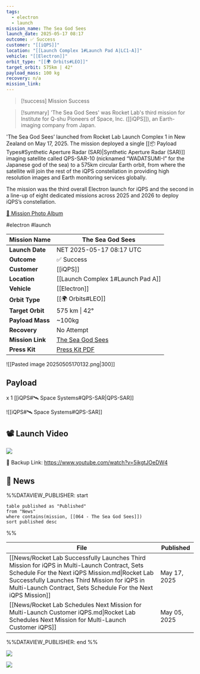 ```yaml
---
tags:
  - electron
  - launch
mission_name: The Sea God Sees
launch_date: 2025-05-17 08:17
outcome: ✅ Success
customer: "[[iQPS]]"
location: "[[Launch Complex 1#Launch Pad A|LC1-A]]"
vehicle: "[[Electron]]"
orbit_type: "[[🌍 Orbits#LEO]]"
target_orbit: 575km | 42°
payload_mass: 100 kg
recovery: n/a
mission_link:
---
```


>[!success] Mission Success

>[!summary]
'The Sea God Sees' was Rocket Lab's third mission for Institute for Q-shu Pioneers of Space, Inc. ([[iQPS]]), an Earth-imaging company from Japan.
>
'The Sea God Sees’ launched from Rocket Lab Launch Complex 1 in New Zealand on May 17, 2025. The mission deployed a single [[📦 Payload Types#Synthetic Aperture Radar (SAR)|Synthetic Aperture Radar (SAR)]] imaging satellite called QPS-SAR-10 (nicknamed “WADATSUMI-I” for the Japanese god of the sea) to a 575km circular Earth orbit, from where the satellite will join the rest of the iQPS constellation in providing high resolution images and Earth monitoring services globally.
>
The mission was the third overall Electron launch for iQPS and the second in a line-up of eight dedicated missions across 2025 and 2026 to deploy iQPS’s constellation. 
>
[📸 Mission Photo Album](https://www.flickr.com/photos/rocketlab/albums/72177720326183963/)


#electron #launch

| **Mission Name** | The Sea God Sees                                                                                 |
| ---------------- | ------------------------------------------------------------------------------------------------ |
| **Launch Date**  | NET 2025-05-17 08:17 UTC                                                                         |
| **Outcome**      | ✅ Success                                                                                        |
| **Customer**     | [[iQPS]]                                                                                         |
| **Location**     | [[Launch Complex 1#Launch Pad A]]                                                                |
| **Vehicle**      | [[Electron]]                                                                                     |
| **Orbit Type**   | [[🌍 Orbits#LEO]]                                                                                |
| **Target Orbit** | 575 km &#124; 42°                                                                                |
| **Payload Mass** | ~100kg                                                                                           |
| **Recovery**     | No Attempt                                                                                       |
| **Mission Link** | [The Sea God Sees](https://www.rocketlabusa.com/missions/missions-launched/the-sea-god-sees/)    |
| **Press Kit**    | [Press Kit PDF](https://rocketlabcorp.com/assets/Uploads/F64-iQPS-Presskit-The-Sea-God-Sees.pdf) |

![[Pasted image 20250505170132.png|300]]

## Payload

x 1 [[iQPS#🛰️ Space Systems#QPS-SAR|QPS-SAR]]

![[iQPS#🛰️ Space Systems#QPS-SAR]]


## 📽️ Launch Video

![](https://www.youtube.com/watch?v=5ikgtJOeDW4)

🔗 Backup Link: https://www.youtube.com/watch?v=5ikgtJOeDW4

## 📰 News

%%DATAVIEW_PUBLISHER: start
```
table published as "Published"
from "News"
where contains(mission, [[064 - The Sea God Sees]])
sort published desc
```
%%

| File                                                                                                                                                                                                                                                             | Published    |
| ---------------------------------------------------------------------------------------------------------------------------------------------------------------------------------------------------------------------------------------------------------------- | ------------ |
| [[News/Rocket Lab Successfully Launches Third Mission for iQPS in Multi-Launch Contract, Sets Schedule For the Next iQPS Mission.md\|Rocket Lab Successfully Launches Third Mission for iQPS in Multi-Launch Contract, Sets Schedule For the Next iQPS Mission]] | May 17, 2025 |
| [[News/Rocket Lab Schedules Next Mission for  Multi-Launch Customer iQPS.md\|Rocket Lab Schedules Next Mission for  Multi-Launch Customer iQPS]]                                                                                                                 | May 05, 2025 |

%%DATAVIEW_PUBLISHER: end %%

![](https://x.com/RocketLab/status/1923654327727763917)


![](https://x.com/RocketLab/status/1919490613164249131)